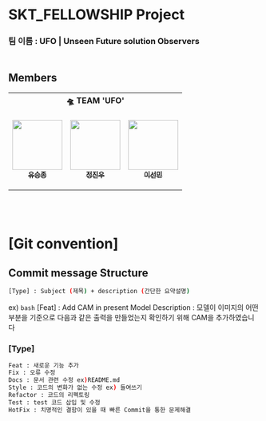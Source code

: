 # SKT_FELLOWSHIP Project

### 팀 이름 : UFO | Unseen Future solution Observers </br></br>

## Members

<table>
    <th colspan=5>🛸 TEAM 'UFO'</th>
    <tr height="160px">
        <td align="center">
            <a href="https://github.com/sjz1"><img src="https://avatars.githubusercontent.com/u/68888169?v=4" width="100px;" alt=""/><br /><sub><b>유승종</b></sub></a>
        </td>
        <td align="center">
            <a href="https://github.com/kwjinwoo"><img src="https://avatars.githubusercontent.com/u/38836328?v=4" width="100px;" alt=""/><br /><sub><b>정진우</b></sub></a>
        </td>
        <td align="center">
            <a href="https://github.com/sunmin-lee99"><img src="https://avatars.githubusercontent.com/u/79503414?v=4" width="100px;" alt=""/><br /><sub><b>이선민</b></sub></a>
        </td>
    </tr>

</table>

</br></br>

# [Git convention]
## Commit message Structure

```bash
[Type] : Subject (제목) + description (간단한 요약설명)
```

ex)
```bash```
[Feat] : Add CAM in present Model
Description : 모델이 이미지의 어떤 부분을 기준으로 다음과 같은
              출력을 만들었는지 확인하기 위해 CAM을 추가하였습니다



### [Type]

```bash
Feat : 새로운 기능 추가
Fix : 오류 수정
Docs : 문서 관련 수정 ex)README.md
Style : 코드의 변화가 없는 수정 ex) 들여쓰기
Refactor : 코드의 리펙토링
Test : test 코드 삽입 및 수정
HotFix : 치명적인 결함이 있을 때 빠른 Commit을 통한 문제해결
```
